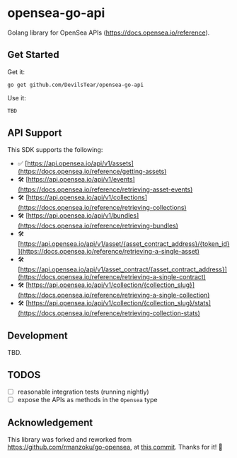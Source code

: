 # opensea-go-api

Golang library for OpenSea APIs (https://docs.opensea.io/reference).

## Get Started

Get it:
```
go get github.com/DevilsTear/opensea-go-api
```

Use it:
```go
TBD
```

## API Support

This SDK supports the following:

- ✅ [https://api.opensea.io/api/v1/assets](https://docs.opensea.io/reference/getting-assets)
- 🛠 [https://api.opensea.io/api/v1/events](https://docs.opensea.io/reference/retrieving-asset-events)
- 🛠 [https://api.opensea.io/api/v1/collections](https://docs.opensea.io/reference/retrieving-collections)
- 🛠 [https://api.opensea.io/api/v1/bundles](https://docs.opensea.io/reference/retrieving-bundles)
- 🛠 [https://api.opensea.io/api/v1/asset/{asset_contract_address}/{token_id}](https://docs.opensea.io/reference/retrieving-a-single-asset)
- 🛠 [https://api.opensea.io/api/v1/asset_contract/{asset_contract_address}](https://docs.opensea.io/reference/retrieving-a-single-contract)
- 🛠 [https://api.opensea.io/api/v1/collection/{collection_slug}](https://docs.opensea.io/reference/retrieving-a-single-collection)
- 🛠 [https://api.opensea.io/api/v1/collection/{collection_slug}/stats](https://docs.opensea.io/reference/retrieving-collection-stats)

## Development

TBD.

## TODOS

- [ ] reasonable integration tests (running nightly)
- [ ] expose the APIs as methods in the `Opensea` type

## Acknowledgement

This library was forked and reworked from https://github.com/rmanzoku/go-opensea, at 
[this commit](https://github.com/rmanzoku/go-opensea/tree/e0722c7d22bbe26cbf222b9503552d05b44af289). Thanks for it! :tada:

